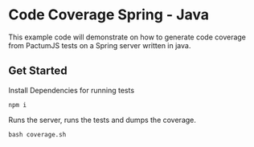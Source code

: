 # Code Coverage Spring - Java

This example code will demonstrate on how to generate code coverage from PactumJS tests on a Spring server written in java.

## Get Started

Install Dependencies for running tests

```shell
npm i
```

Runs the server, runs the tests and dumps the coverage.

```shell
bash coverage.sh
```